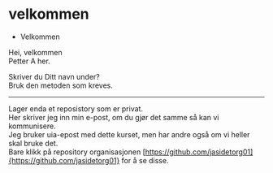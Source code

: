 # velkommen
- Velkommen  

Hei, velkommen  
Petter A her.

Skriver du Ditt navn under?  
Bruk den metoden som kreves.  

---

Lager enda et reposistory som er privat.  
Her skriver jeg inn min e-post, om du gjør det samme så kan vi kommunisere.  
Jeg bruker uia-epost med dette kurset, men har andre også om vi heller skal bruke det.  
Bare klikk på repository  organisasjonen [https://github.com/jasidetorg01]{https://github.com/jasidetorg01} for å se disse.  



